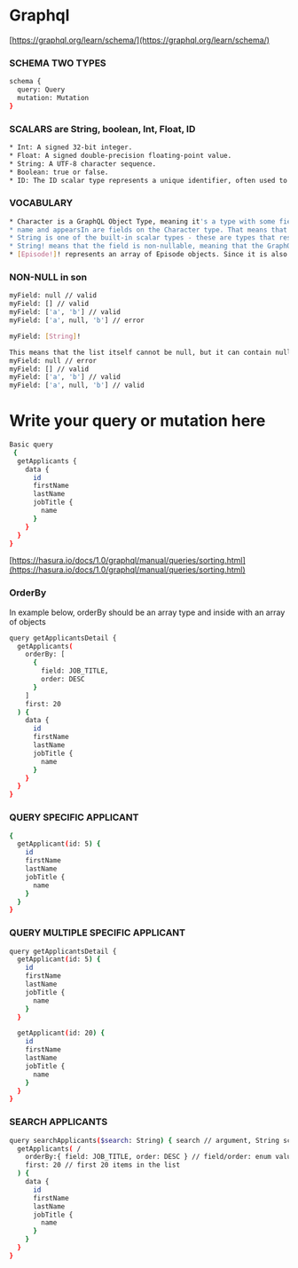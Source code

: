 # Graphql
[https://graphql.org/learn/schema/](https://graphql.org/learn/schema/)
### SCHEMA TWO TYPES

```sh
schema {
  query: Query
  mutation: Mutation
}
```

### SCALARS are String, boolean, Int,  Float, ID
```sh
* Int: A signed 32‐bit integer.
* Float: A signed double-precision floating-point value.
* String: A UTF‐8 character sequence.
* Boolean: true or false.
* ID: The ID scalar type represents a unique identifier, often used to refetch an object or as the key for a cache. The ID type is serialized in the same way as a String; however, defining it as an ID signifies that it is not intended to be human‐readable.
```

### VOCABULARY
```sh
* Character is a GraphQL Object Type, meaning it's a type with some fields. Most of the types in your schema will be object types.
* name and appearsIn are fields on the Character type. That means that name and appearsIn are the only fields that can appear in any part of a GraphQL query that operates on the Character type.
* String is one of the built-in scalar types - these are types that resolve to a single scalar object, and can't have sub-selections in the query. We'll go over scalar types more later.
* String! means that the field is non-nullable, meaning that the GraphQL service promises to always give you a value when you query this field. In the type language, we'll represent those with an exclamation mark.
* [Episode!]! represents an array of Episode objects. Since it is also non-nullable, you can always expect an array (with zero or more items) when you query the appearsIn field. And since Episode! is also non-nullable, you can always expect every item of the array to be an Episode object.
```

### NON-NULL in son
```sh
myField: null // valid
myField: [] // valid
myField: ['a', 'b'] // valid
myField: ['a', null, 'b'] // error
```

```sh
myField: [String]!

This means that the list itself cannot be null, but it can contain null values:
myField: null // error
myField: [] // valid
myField: ['a', 'b'] // valid
myField: ['a', null, 'b'] // valid
```
# Write your query or mutation here
```sh
Basic query
 {
  getApplicants {
    data {
      id
      firstName
      lastName
      jobTitle {
        name
      }
    }
  }
}
```

[https://hasura.io/docs/1.0/graphql/manual/queries/sorting.html](https://hasura.io/docs/1.0/graphql/manual/queries/sorting.html)
### OrderBy
In example below, orderBy should be an array type and inside with an array of objects
```sh
query getApplicantsDetail {
  getApplicants(
    orderBy: [
      {
        field: JOB_TITLE,
        order: DESC
      }
    ]
    first: 20
  ) {
    data {
      id
      firstName
      lastName
      jobTitle {
        name
      }
    }
  }
}
```

### QUERY SPECIFIC APPLICANT
```sh
{
  getApplicant(id: 5) {
    id
    firstName
    lastName
    jobTitle {
      name
    }
  }
}
```

### QUERY MULTIPLE SPECIFIC APPLICANT
```sh
query getApplicantsDetail {
  getApplicant(id: 5) {
    id
    firstName
    lastName
    jobTitle {
      name
    }
  }

  getApplicant(id: 20) {
    id
    firstName
    lastName
    jobTitle {
      name
    }
  }
}
```

### SEARCH APPLICANTS
```sh
query searchApplicants($search: String) { search // argument, String scalar data type
  getApplicants( /
    orderBy:{ field: JOB_TITLE, order: DESC } // field/order: enum value
    first: 20 // first 20 items in the list
  ) {
    data {
      id
      firstName
      lastName
      jobTitle {
        name
      }
    }
  }
}
```
